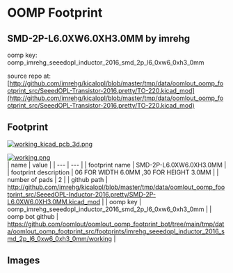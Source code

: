 # OOMP Footprint  
## SMD-2P-L6.0XW6.0XH3.0MM  by imrehg  
  
oomp key: oomp_imrehg_seeedopl_inductor_2016_smd_2p_l6_0xw6_0xh3_0mm  
  
source repo at: [http://github.com/imrehg/kicalopl/blob/master/tmp/data/oomlout_oomp_footprint_src/SeeedOPL-Transistor-2016.pretty/TO-220.kicad_mod](http://github.com/imrehg/kicalopl/blob/master/tmp/data/oomlout_oomp_footprint_src/SeeedOPL-Transistor-2016.pretty/TO-220.kicad_mod)  
## Footprint  
  
[![working_kicad_pcb_3d.png](working_kicad_pcb_3d_600.png)](working_kicad_pcb_3d.png)  
  
[![working.png](working_600.png)](working.png)  
| name | value | 
| --- | --- | 
| footprint name | SMD-2P-L6.0XW6.0XH3.0MM | 
| footprint description | 06 FOR WIDTH 6.0MM ,30 FOR HEIGHT 3.0MM | 
| number of pads | 2 | 
| github path | http://github.com/imrehg/kicalopl/blob/master/tmp/data/oomlout_oomp_footprint_src/SeeedOPL-Inductor-2016.pretty/SMD-2P-L6.0XW6.0XH3.0MM.kicad_mod | 
| oomp key | oomp_imrehg_seeedopl_inductor_2016_smd_2p_l6_0xw6_0xh3_0mm | 
| oomp bot github | https://github.com/oomlout/oomlout_oomp_footprint_bot/tree/main/tmp/data/oomlout_oomp_footprint_src/footprints/imrehg_seeedopl_inductor_2016_smd_2p_l6_0xw6_0xh3_0mm/working | 
## Images  
